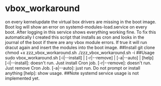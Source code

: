 # vbox_workaround
on every kernelupdate the virtual box drivers are missing in the boot image. Boot log will show an error on systemd-modules-load.service on every boot. After logging in this service shows everything working fine.
To fix this automatically I created this script that installs as cron and looks in the journal of the boot if there are any vbox module errors. If true it will run dracut again and insert the modules into the boot image.
##Install
git clone
chmod +x zzz_vbox_workaround.sh
./zzz_vbox_workaround.sh -i
##Usage
sudo vbox_workaround.sh [-i|--install] | [-r|--remove] | [-a|--auto] | [help]
 [-i|--install]: doesn't run. Just install Cron job.
 [-r|--remove]: doesn't run. Just remove Cron Job.
 [-a|--auto]: just run. Do not prompt or install anything
 [help]: show usage.
##Note
systemd service usage is not implemented yet.
